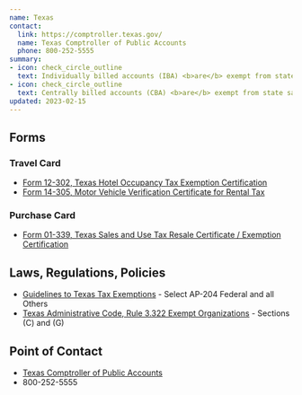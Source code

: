 ```yaml
---
name: Texas
contact:
  link: https://comptroller.texas.gov/
  name: Texas Comptroller of Public Accounts
  phone: 800-252-5555
summary:
- icon: check_circle_outline
  text: Individually billed accounts (IBA) <b>are</b> exempt from state sales tax.
- icon: check_circle_outline
  text: Centrally billed accounts (CBA) <b>are</b> exempt from state sales tax.
updated: 2023-02-15
---
```


## Forms

### Travel Card

* [Form 12-302, Texas Hotel Occupancy Tax Exemption Certification](https://comptroller.texas.gov/taxes/hotel/forms/)
* [Form 14-305, Motor Vehicle Verification Certificate for Rental Tax](https://comptroller.texas.gov/taxes/motor-vehicle/forms/)

### Purchase Card

* [Form 01-339, Texas Sales and Use Tax Resale Certificate / Exemption Certification](https://comptroller.texas.gov/taxes/exempt/forms//)

## Laws, Regulations, Policies

* [Guidelines to Texas Tax Exemptions](https://comptroller.texas.gov/taxes/publications/96-1045.php) - Select AP-204 Federal and all Others
* [Texas Administrative Code, Rule 3.322 Exempt Organizations](https://texreg.sos.state.tx.us/public/readtac$ext.TacPage?sl=T&app=9&p_dir=F&p_rloc=207487&p_tloc=14750&p_ploc=1&pg=2&p_tac=&ti=34&pt=1&ch=3&rl=322) - Sections (C) and (G)

## Point of Contact
- [Texas Comptroller of Public Accounts](https://comptroller.texas.gov/)
- 800-252-5555